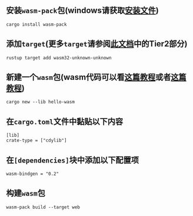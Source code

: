 ## 安装`wasm-pack`包(windows请获取[安装文件](https://rustwasm.github.io/wasm-pack/installer/))
    cargo install wasm-pack
## 添加`target`(更多`target`请参阅[此文档](https://doc.rust-lang.org/nightly/rustc/platform-support.html)中的Tier2部分)
    rustup target add wasm32-unknown-unknown
## 新建一个`wasm`包(wasm代码可以看[这篇教程](https://developer.mozilla.org/zh-CN/docs/WebAssembly/Rust_to_wasm)或者[这篇教程](https://www.wkwkk.com/articles/1c90cd3673398f7f.html))
    cargo new --lib hello-wasm
## 在`cargo.toml`文件中黏贴以下内容
    [lib]
    crate-type = ["cdylib"]
## 在`[dependencies]`块中添加以下配置项
    wasm-bindgen = "0.2"
## 构建`wasm`包
    wasm-pack build --target web
